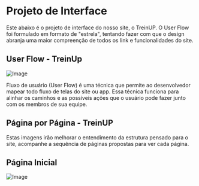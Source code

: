 
# Projeto de Interface

Este abaixo é o projeto de interface do nosso site, o TreinUP. O User Flow foi formulado em formato de "estrela", tentando fazer com que o design abranja uma maior compreenção de todos os link e funcionalidades do site.

## User Flow - TreinUp

![Image](https://github.com/user-attachments/assets/0ea64188-f0a6-404d-bef3-68ef43f22ef2)

Fluxo de usuário (User Flow) é uma técnica que permite ao desenvolvedor mapear todo fluxo de telas do site ou app. Essa técnica funciona para alinhar os caminhos e as possíveis ações que o usuário pode fazer junto com os membros de sua equipe.

## Página por Página - TreinUP

Estas imagens irão melhorar o entendimento da estrutura pensado para o site, acompanhe a sequência de páginas propostas para ver cada página.

## Página Inicial

![Image](https://github.com/user-attachments/assets/71224619-cb63-4c52-8048-e1ee26fca4a6)
